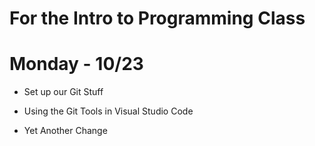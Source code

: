 # For the Intro to Programming Class

# Monday - 10/23
- Set up our Git Stuff

- Using the Git Tools in Visual Studio Code


- Yet Another Change